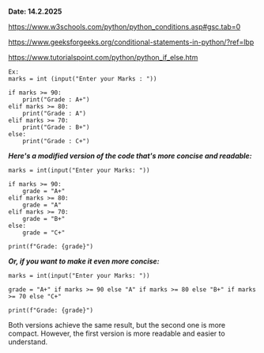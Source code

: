 **Date: 14.2.2025**

https://www.w3schools.com/python/python_conditions.asp#gsc.tab=0

https://www.geeksforgeeks.org/conditional-statements-in-python/?ref=lbp

https://www.tutorialspoint.com/python/python_if_else.htm








```
Ex: 
marks = int (input("Enter your Marks : "))

if marks >= 90:
    print("Grade : A+")
elif marks >= 80:
    print("Grade : A")
elif marks >= 70:
    print("Grade : B+")
else:
    print("Grade : C+")
```

***Here's a modified version of the code that's more concise and readable:***

```
marks = int(input("Enter your Marks: "))

if marks >= 90:
    grade = "A+"
elif marks >= 80:
    grade = "A"
elif marks >= 70:
    grade = "B+"
else:
    grade = "C+"

print(f"Grade: {grade}")
```

***Or, if you want to make it even more concise:***

```
marks = int(input("Enter your Marks: "))

grade = "A+" if marks >= 90 else "A" if marks >= 80 else "B+" if marks >= 70 else "C+"

print(f"Grade: {grade}")
```
Both versions achieve the same result, but the second one is more compact. However, the first version is more readable and easier to understand.


    
